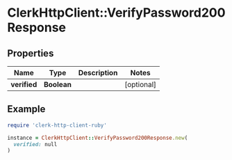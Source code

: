 # ClerkHttpClient::VerifyPassword200Response

## Properties

| Name | Type | Description | Notes |
| ---- | ---- | ----------- | ----- |
| **verified** | **Boolean** |  | [optional] |

## Example

```ruby
require 'clerk-http-client-ruby'

instance = ClerkHttpClient::VerifyPassword200Response.new(
  verified: null
)
```

